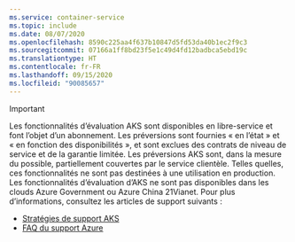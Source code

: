 ```yaml
---
ms.service: container-service
ms.topic: include
ms.date: 08/07/2020
ms.openlocfilehash: 8590c225aa4f637b10847d5fd53da40b1ec2f9c3
ms.sourcegitcommit: 07166a1ff8bd23f5e1c49d4fd12badbca5ebd19c
ms.translationtype: HT
ms.contentlocale: fr-FR
ms.lasthandoff: 09/15/2020
ms.locfileid: "90085657"
---
```

> [!IMPORTANT]
> Les fonctionnalités d’évaluation AKS sont disponibles en libre-service et font l’objet d’un abonnement. Les préversions sont fournies « en l’état » et « en fonction des disponibilités », et sont exclues des contrats de niveau de service et de la garantie limitée. Les préversions AKS sont, dans la mesure du possible, partiellement couvertes par le service clientèle. Telles quelles, ces fonctionnalités ne sont pas destinées à une utilisation en production. Les fonctionnalités d’évaluation d’AKS ne sont pas disponibles dans les clouds Azure Government ou Azure China 21Vianet. Pour plus d’informations, consultez les articles de support suivants :
>
> - [Stratégies de support AKS](../../support-policies.md)
> - [FAQ du support Azure](../../faq.md)